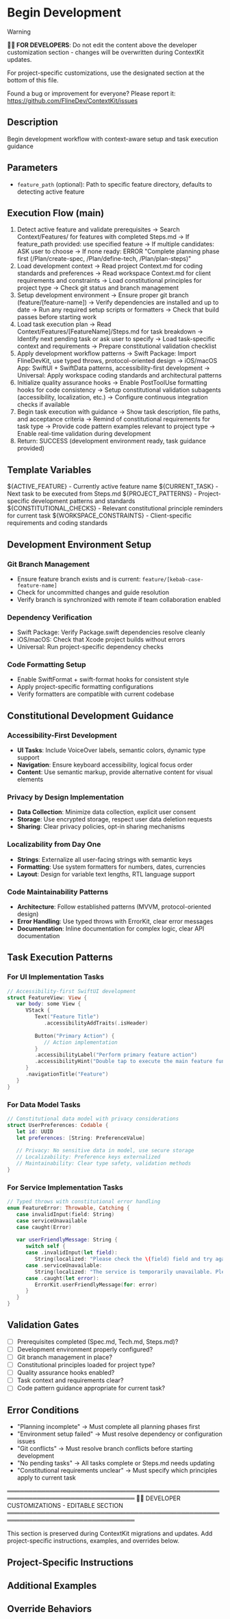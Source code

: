 # Begin Development
<!-- Template Version: 0 | ContextKit: 0.0.0 | Updated: 2025-09-13 -->

> [!WARNING]
> **👩‍💻 FOR DEVELOPERS**: Do not edit the content above the developer customization section - changes will be overwritten during ContextKit updates.
>
> For project-specific customizations, use the designated section at the bottom of this file.
>
> Found a bug or improvement for everyone? Please report it: https://github.com/FlineDev/ContextKit/issues

## Description
Begin development workflow with context-aware setup and task execution guidance

## Parameters
- `feature_path` (optional): Path to specific feature directory, defaults to detecting active feature

## Execution Flow (main)
1. Detect active feature and validate prerequisites
   → Search Context/Features/ for features with completed Steps.md
   → If feature_path provided: use specified feature
   → If multiple candidates: ASK user to choose
   → If none ready: ERROR "Complete planning phase first (/Plan/create-spec, /Plan/define-tech, /Plan/plan-steps)"
2. Load development context
   → Read project Context.md for coding standards and preferences
   → Read workspace Context.md for client requirements and constraints
   → Load constitutional principles for project type
   → Check git status and branch management
3. Setup development environment
   → Ensure proper git branch (feature/[feature-name])
   → Verify dependencies are installed and up to date
   → Run any required setup scripts or formatters
   → Check that build passes before starting work
4. Load task execution plan
   → Read Context/Features/[FeatureName]/Steps.md for task breakdown
   → Identify next pending task or ask user to specify
   → Load task-specific context and requirements
   → Prepare constitutional validation checklist
5. Apply development workflow patterns
   → Swift Package: Import FlineDevKit, use typed throws, protocol-oriented design
   → iOS/macOS App: SwiftUI + SwiftData patterns, accessibility-first development
   → Universal: Apply workspace coding standards and architectural patterns
6. Initialize quality assurance hooks
   → Enable PostToolUse formatting hooks for code consistency
   → Setup constitutional validation subagents (accessibility, localization, etc.)
   → Configure continuous integration checks if available
7. Begin task execution with guidance
   → Show task description, file paths, and acceptance criteria
   → Remind of constitutional requirements for task type
   → Provide code pattern examples relevant to project type
   → Enable real-time validation during development
8. Return: SUCCESS (development environment ready, task guidance provided)

## Template Variables
${ACTIVE_FEATURE} - Currently active feature name
${CURRENT_TASK} - Next task to be executed from Steps.md
${PROJECT_PATTERNS} - Project-specific development patterns and standards
${CONSTITUTIONAL_CHECKS} - Relevant constitutional principle reminders for current task
${WORKSPACE_CONSTRAINTS} - Client-specific requirements and coding standards

## Development Environment Setup

### Git Branch Management
- Ensure feature branch exists and is current: `feature/[kebab-case-feature-name]`
- Check for uncommitted changes and guide resolution
- Verify branch is synchronized with remote if team collaboration enabled

### Dependency Verification
- Swift Package: Verify Package.swift dependencies resolve cleanly
- iOS/macOS: Check that Xcode project builds without errors
- Universal: Run project-specific dependency checks

### Code Formatting Setup
- Enable SwiftFormat + swift-format hooks for consistent style
- Apply project-specific formatting configurations
- Verify formatters are compatible with current codebase

## Constitutional Development Guidance

### Accessibility-First Development
- **UI Tasks**: Include VoiceOver labels, semantic colors, dynamic type support
- **Navigation**: Ensure keyboard accessibility, logical focus order
- **Content**: Use semantic markup, provide alternative content for visual elements

### Privacy by Design Implementation
- **Data Collection**: Minimize data collection, explicit user consent
- **Storage**: Use encrypted storage, respect user data deletion requests
- **Sharing**: Clear privacy policies, opt-in sharing mechanisms

### Localizability from Day One
- **Strings**: Externalize all user-facing strings with semantic keys
- **Formatting**: Use system formatters for numbers, dates, currencies
- **Layout**: Design for variable text lengths, RTL language support

### Code Maintainability Patterns
- **Architecture**: Follow established patterns (MVVM, protocol-oriented design)
- **Error Handling**: Use typed throws with ErrorKit, clear error messages
- **Documentation**: Inline documentation for complex logic, clear API documentation

## Task Execution Patterns

### For UI Implementation Tasks
```swift
// Accessibility-first SwiftUI development
struct FeatureView: View {
   var body: some View {
      VStack {
         Text("Feature Title")
            .accessibilityAddTraits(.isHeader)
         
         Button("Primary Action") { 
            // Action implementation
         }
         .accessibilityLabel("Perform primary feature action")
         .accessibilityHint("Double tap to execute the main feature functionality")
      }
      .navigationTitle("Feature")
   }
}
```

### For Data Model Tasks
```swift
// Constitutional data model with privacy considerations
struct UserPreferences: Codable {
   let id: UUID
   let preferences: [String: PreferenceValue]
   
   // Privacy: No sensitive data in model, use secure storage
   // Localizability: Preference keys externalized
   // Maintainability: Clear type safety, validation methods
}
```

### For Service Implementation Tasks
```swift
// Typed throws with constitutional error handling
enum FeatureError: Throwable, Catching {
   case invalidInput(field: String)
   case serviceUnavailable
   case caught(Error)
   
   var userFriendlyMessage: String {
      switch self {
      case .invalidInput(let field):
         String(localized: "Please check the \(field) field and try again.")
      case .serviceUnavailable:
         String(localized: "The service is temporarily unavailable. Please try again later.")
      case .caught(let error):
         ErrorKit.userFriendlyMessage(for: error)
      }
   }
}
```

## Validation Gates
- [ ] Prerequisites completed (Spec.md, Tech.md, Steps.md)?
- [ ] Development environment properly configured?
- [ ] Git branch management in place?
- [ ] Constitutional principles loaded for project type?
- [ ] Quality assurance hooks enabled?
- [ ] Task context and requirements clear?
- [ ] Code pattern guidance appropriate for current task?

## Error Conditions
- "Planning incomplete" → Must complete all planning phases first
- "Environment setup failed" → Must resolve dependency or configuration issues
- "Git conflicts" → Must resolve branch conflicts before starting development
- "No pending tasks" → All tasks complete or Steps.md needs updating
- "Constitutional requirements unclear" → Must specify which principles apply to current task

════════════════════════════════════════════════════════════════════════════════
👩‍💻 DEVELOPER CUSTOMIZATIONS - EDITABLE SECTION
════════════════════════════════════════════════════════════════════════════════

This section is preserved during ContextKit migrations and updates.
Add project-specific instructions, examples, and overrides below.

## Project-Specific Instructions

<!-- Add project-specific guidance here -->

## Additional Examples

<!-- Add examples specific to your project here -->

## Override Behaviors

<!-- Document any project-specific overrides here -->